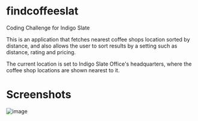 # findcoffeeslat
Coding Challenge for Indigo Slate

This is an application that fetches nearest coffee shops location sorted by distance, and also allows the user to sort results by a setting such as distance, rating and pricing. 

The current location is set to Indigo Slate Office's headquarters, where the coffee shop locations are shown nearest to it.

# Screenshots
![image](https://user-images.githubusercontent.com/26625500/117901236-887f2200-b290-11eb-9d26-f05877a69729.png)
